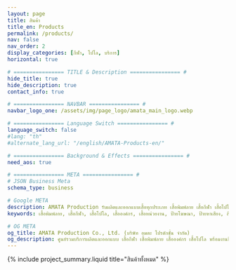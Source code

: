 ```yaml
---
layout: page
title: สินค้า
title_en: Products
permalink: /products/
nav: false
nav_order: 2
display_categories: [กีฬา, โปโล, บริการ]
horizontal: true

# ================ TITLE & Description ================ #
hide_title: true
hide_description: true
contact_info: true

# ================ NAVBAR ================ #
navbar_logo_one: /assets/img/page_logo/amata_main_logo.webp

# ================ Language Switch ================ #
language_switch: false
#lang: "th"
#alternate_lang_url: "/english/AMATA-Products-en/"

# ================ Background & Effects ================ #
need_aos: true

# ================ META ================ #
# JSON Business Meta
schema_type: business

# Google META
description: AMATA Production รับผลิตและออกแบบเสื้อทุกประเภท เสื้อพิมพ์ลาย เสื้อกีฬา เสื้อโปโล เสื้อหน่วยงาน พร้อมงานป้ายโฆษณา ป้ายหาเสียง และสื่อสิ่งพิมพ์ครบวงจร ด้วยดีไซน์ทันสมัย คุณภาพสูง ราคาจากโรงงาน ส่งไว ตรงเวลา
keywords: เสื้อพิมพ์ลาย, เสื้อกีฬา, เสื้อโปโล, เสื้อองค์กร, เสื้อหน่วยงาน, ป้ายโฆษณา, ป้ายหาเสียง, สื่อสิ่งพิมพ์, รับออกแบบเสื้อ, รับผลิตเสื้อ, โรงงานเสื้อ, ผลิตงานพิมพ์, ผลิตสื่อพิมพ์, เสื้อทีม, รับพิมพ์ป้าย, เสื้อพรีเมียม

# OG META
og_title: AMATA Production Co., Ltd. (บริษัท อมตะ โปรดักชั่น จำกัด)
og_description: ศูนย์รวมบริการผลิตและออกแบบ เสื้อกีฬา เสื้อพิมพ์ลาย เสื้อองค์กร เสื้อโปโล พร้อมงานป้ายโฆษณา ป้ายหาเสียง และสื่อสิ่งพิมพ์ทุกชนิด โดยทีมงานมืออาชีพ ผลิตเร็ว ส่งไว ราคาโรงงาน ครบจบในที่เดียว
---
```


<!-- All Projects -->
{% include project_summary.liquid title="สินค้าทั้งหมด" %}
